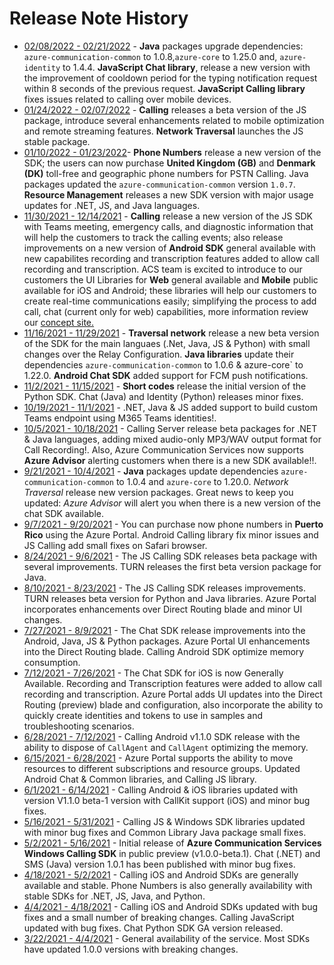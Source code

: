# Release Note History

- [02/08/2022 - 02/21/2022](2022-02-21.md) - **Java** packages upgrade dependencies: `azure-communication-common` to 1.0.8,`azure-core` to 1.25.0 and, `azure-identity` to 1.4.4. **JavaScript Chat library**, release a new version with the improvement of cooldown period for the typing notification request within 8 seconds of the previous request. **JavaScript Calling library** fixes issues related to calling over mobile devices.
- [01/24/2022 - 02/07/2022](2022-02-07.md) - **Calling** releases a beta version of the JS package, introduce several enhancements related to mobile optimization and remote streaming features. **Network Traversal** launches the JS stable package.
- [01/10/2022 - 01/23/2022](2022-01-23.md)- **Phone Numbers** release a new version of the SDK; the users can now purchase **United Kingdom (GB)** and **Denmark (DK)** toll-free and geographic phone numbers for PSTN Calling. Java packages updated the `azure-communication-common` version `1.0.7`. **Resource Management** releases a new SDK version with major usage updates for .NET, JS, and Java languages.
- [11/30/2021 - 12/14/2021](2021-12-14.md) - **Calling** release a new version of the JS SDK with Teams meeting, emergency calls, and diagnostic information that will help the customers to track the calling events; also release improvements on a new version of **Android SDK** general available with new capabilites recording and transcription features added to allow call recording and transcription. ACS team is excited to introduce to our customers  the UI Libraries for **Web** general available and **Mobile** public available for iOS and Android; these libraries will help our customers to create real-time communications easily; simplifying the process to add call, chat (current only for web) capabilities, more information review our [concept site.](https://docs.microsoft.com/en-us/azure/communication-services/concepts/ui-library/ui-library-overview)
- [11/16/2021 - 11/29/2021](2021-11-29.md) - **Traversal network** release a new beta version of the SDK for the main languaes (.Net, Java, JS & Python) with small changes over the Relay Configuration. **Java libraries** update their dependencies `azure-communication-common` to 1.0.6 & azure-core` to 1.22.0. **Android Chat SDK** added support for FCM push notifications.
- [11/2/2021 - 11/15/2021](2021-11-15.md) - **Short codes** release the initial version of the Python SDK. Chat (Java) and Identity (Python) releases minor fixes.
- [10/19/2021 - 11/1/2021](2021-11-1.md) -  .NET, Java & JS added support to build custom Teams endpoint using M365 Teams identities!.
- [10/5/2021 - 10/18/2021](2021-10-18.md) - Calling Server release beta packages for .NET & Java languages, adding mixed audio-only MP3/WAV output format for Call Recording!. Also, Azure Communication Services now supports **Azure Advisor** alerting customers when there is a new SDK available!!.
- [9/21/2021 - 10/4/2021](2021-10-04.md) - **Java** packages update dependencies `azure-communication-common` to 1.0.4 and `azure-core` to 1.20.0. *Network Traversal* release new version packages. Great news  to keep you updated: *Azure Advisor* will alert you when there is a new version of the chat SDK available.
- [9/7/2021 - 9/20/2021](2021-09-20.md) - You can purchase now phone numbers in **Puerto Rico** using the Azure Portal. Android Calling library fix minor issues and JS Calling add small fixes on Safari browser.
- [8/24/2021 - 9/6/2021](2021-09-06.md) - The JS Calling SDK releases beta package with several improvements. TURN releases the first beta version package for Java.
- [8/10/2021 - 8/23/2021](2021-08-23.md) - The JS Calling SDK releases improvements. TURN releases beta version for Python and Java libraries. Azure Portal incorporates enhancements over Direct Routing blade and minor UI changes.
- [7/27/2021 - 8/9/2021](2021-08-09.md) - The Chat SDK release improvements into the Android, Java, JS & Python packages. Azure Portal UI enhancements into the Direct Routing blade. Calling Android SDK optimize memory consumption.
- [7/12/2021 - 7/26/2021](2021-July-26.md) - The Chat SDK for iOS is now Generally Available. Recording and Transcription features were added to allow call recording and transcription. Azure Portal adds UI updates into the Direct Routing (preview) blade and configuration, also incorporate the ability to quickly create identities and tokens to use in samples and troubleshooting scenarios.
- [6/28/2021 - 7/12/2021](2021-July-12.md) - Calling Android v1.1.0 SDK release with the ability to dispose of `CallAgent` and `CallAgent` optimizing the memory.
- [6/15/2021 - 6/28/2021](2021-June-28.md) - Azure Portal supports the ability to move resources to different subscriptions and resource groups. Updated Android Chat & Common libraries, and Calling JS library.
- [6/1/2021 - 6/14/2021](2021-June-14.md) - Calling Android & iOS libraries updated with version V1.1.0 beta-1 version with CallKit support (iOS) and minor bug fixes.
- [5/16/2021 - 5/31/2021](2021-May-30.md) - Calling JS & Windows SDK libraries updated with minor bug fixes and Common Library Java package small fixes.
- [5/2/2021 - 5/16/2021](2021-May-16.md) - Initial release of **Azure Communication Services Windows Calling SDK** in public preview (v1.0.0-beta.1). Chat (.NET) and SMS (Java) version 1.0.1 has been published with minor bug fixes. 
- [4/18/2021 - 5/2/2021](2021-May-2.md) - Calling iOS and Android SDKs are generally available and stable. Phone Numbers is also generally availability with stable SDKs for .NET, JS, Java, and Python.
- [4/4/2021 - 4/18/2021](2021-April-18.md) - Calling iOS and Android SDKs updated with bug fixes and a small number of breaking changes. Calling JavaScript updated with bug fixes. Chat Python SDK GA version released.
- [3/22/2021 - 4/4/2021](2021-March-30.md) -  General availability of the service. Most SDKs have updated 1.0.0 versions with breaking changes.
